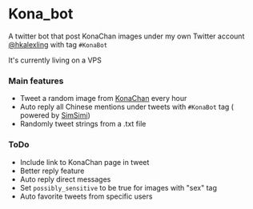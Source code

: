 # Kona_bot
A twitter bot that post KonaChan images under my own Twitter account [@hkalexling](https://twitter.com/hkalexling) with tag `#KonaBot`

It's currently living on a VPS

### Main features
- Tweet a random image from [KonaChan](https://konachan.com) every hour
- Auto reply all Chinese mentions under tweets with `#KonaBot` tag ( powered by [SimSimi](http://developer.simsimi.com))
- Randomly tweet strings from a .txt file

### ToDo
- Include link to KonaChan page in tweet
- Better reply feature
- Auto reply direct messages
- Set `possibly_sensitive` to be true for images with "sex" tag
- Auto favorite tweets from specific users
